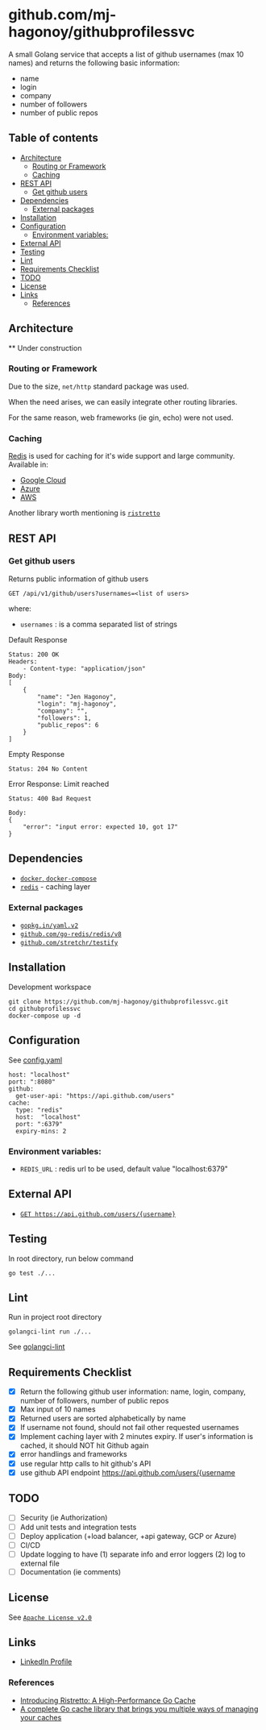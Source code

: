 # github.com/mj-hagonoy/githubprofilessvc

A small Golang service that accepts a list of github usernames (max 10 names) and returns the following basic information:
- name
- login
- company
- number of followers
- number of public repos

## Table of contents
  * [Architecture](#architecture)
    + [Routing or Framework](#routing-or-framework)
    + [Caching](#caching)
  * [REST API](#rest-api)
    + [Get github users](#get-github-users)
  * [Dependencies](#dependencies)
    + [External packages](#external-packages)
  * [Installation](#installation)
  * [Configuration](#configuration)
    + [Environment variables:](#environment-variables-)
  * [External API](#external-api)
  * [Testing](#testing)
  * [Lint](#lint)
  * [Requirements Checklist](#requirements-checklist)
  * [TODO](#todo)
  * [License](#license)
  * [Links](#links)
    + [References](#references)

## Architecture
** Under construction

### Routing or Framework
Due to the size, `net/http` standard package was used.

When the need arises, we can easily integrate other routing libraries.

For the same reason, web frameworks (ie gin, echo) were not used.

### Caching
[Redis](https://redis.io/) is used for caching for it's wide support and large community.
Available in:
- [Google Cloud](https://cloud.google.com/memorystore/docs/redis)
- [Azure](https://azure.microsoft.com/en-us/services/cache/)
- [AWS](https://aws.amazon.com/elasticache/redis/)

Another library worth mentioning is [`ristretto`](https://github.com/dgraph-io/ristretto)

## REST API
### Get github users
Returns public information of github users
```
GET /api/v1/github/users?usernames=<list of users>
```
where:

- `usernames` : is a comma separated list of strings

Default Response
```
Status: 200 OK
Headers:
    - Content-type: "application/json"
Body: 
[
    {
        "name": "Jen Hagonoy",
        "login": "mj-hagonoy",
        "company": "",
        "followers": 1,
        "public_repos": 6
    }
]
```

Empty Response
```
Status: 204 No Content
```

Error Response: Limit reached
```
Status: 400 Bad Request

Body: 
{
    "error": "input error: expected 10, got 17"
}
```

## Dependencies
- [`docker`, `docker-compose`](https://www.docker.com/)
- [`redis`](https://hub.docker.com/_/redis) - caching layer


### External packages
- [`gopkg.in/yaml.v2`](https://github.com/go-yaml/yaml/tree/v2.4.0) 
- [`github.com/go-redis/redis/v8`](https://github.com/go-redis/redis)
- [`github.com/stretchr/testify`](https://github.com/stretchr/testify)

## Installation
Development workspace
```
git clone https://github.com/mj-hagonoy/githubprofilessvc.git
cd githubprofilessvc
docker-compose up -d
```

## Configuration
See [config.yaml](./config.yaml)
```
host: "localhost"
port: ":8080"
github:
  get-user-api: "https://api.github.com/users"
cache:
  type: "redis"
  host:  "localhost"
  port: ":6379"
  expiry-mins: 2
```

### Environment variables:
- `REDIS_URL` : redis url to be used, default value "localhost:6379"

## External API
- [`GET https://api.github.com/users/{username}`](https://docs.github.com/en/rest/reference/users#get-a-user)

## Testing
In root directory, run below command
```
go test ./...
```

## Lint
Run in project root directory
```
golangci-lint run ./...
```
See [golangci-lint](https://golangci-lint.run/)

## Requirements Checklist
- [x] Return the following github user information: name, login, company, number of followers, number of public repos
- [x] Max input of 10 names
- [x] Returned users are sorted alphabetically by name
- [x] If username not found, should not fail other requested usernames
- [x] Implement caching layer with 2 minutes expiry. If user's information is cached, it should NOT hit Github again
- [x] error handlings and frameworks
- [x] use regular http calls to hit github's API
- [x] use github API endpoint https://api.github.com/users/{username

## TODO
- [ ] Security (ie Authorization)
- [ ] Add unit tests and integration tests
- [ ] Deploy application (+load balancer, +api gateway, GCP or Azure)
- [ ] CI/CD
- [ ] Update logging to have (1) separate info and error loggers (2) log to external file
- [ ] Documentation (ie comments)

## License
See [`Apache License v2.0`](./LICENSE)

## Links
- [LinkedIn Profile](https://www.linkedin.com/in/jenessa-hagonoy-023b09b1/)

### References
- [Introducing Ristretto: A High-Performance Go Cache](https://dgraph.io/blog/post/introducing-ristretto-high-perf-go-cache/)
- [A complete Go cache library that brings you multiple ways of managing your caches](https://golangexample.com/a-complete-go-cache-library-that-brings-you-multiple-ways-of-managing-your-caches/)
